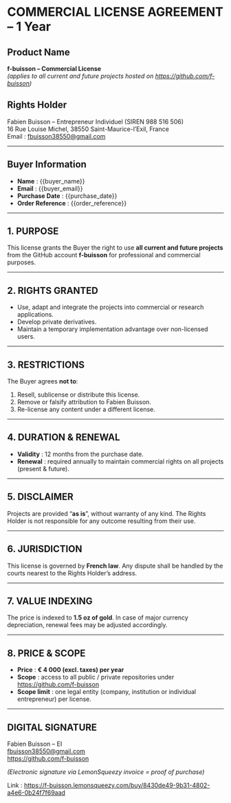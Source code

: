 # COMMERCIAL LICENSE AGREEMENT – 1 Year

## Product Name  
**f-buisson – Commercial License**  
*(applies to all current and future projects hosted on <https://github.com/f-buisson>)*

## Rights Holder  
Fabien Buisson – Entrepreneur Individuel (SIREN 988 516 506)  
16 Rue Louise Michel, 38550 Saint-Maurice-l’Exil, France  
Email : fbuisson38550@gmail.com

---

## Buyer Information  
- **Name** : {{buyer_name}}  
- **Email** : {{buyer_email}}  
- **Purchase Date** : {{purchase_date}}  
- **Order Reference** : {{order_reference}}

---

## 1. PURPOSE  
This license grants the Buyer the right to use **all current and future projects** from the GitHub account **f-buisson** for professional and commercial purposes.

---

## 2. RIGHTS GRANTED  
- Use, adapt and integrate the projects into commercial or research applications.  
- Develop private derivatives.  
- Maintain a temporary implementation advantage over non-licensed users.

---

## 3. RESTRICTIONS  
The Buyer agrees **not to**:  
1. Resell, sublicense or distribute this license.  
2. Remove or falsify attribution to Fabien Buisson.  
3. Re-license any content under a different license.

---

## 4. DURATION & RENEWAL  
- **Validity** : 12 months from the purchase date.  
- **Renewal** : required annually to maintain commercial rights on all projects (present & future).

---

## 5. DISCLAIMER  
Projects are provided “**as is**”, without warranty of any kind. The Rights Holder is not responsible for any outcome resulting from their use.

---

## 6. JURISDICTION  
This license is governed by **French law**. Any dispute shall be handled by the courts nearest to the Rights Holder’s address.

---

## 7. VALUE INDEXING  
The price is indexed to **1.5 oz of gold**. In case of major currency depreciation, renewal fees may be adjusted accordingly.

---

## 8. PRICE & SCOPE  
- **Price** : **€ 4 000 (excl. taxes) per year**  
- **Scope** : access to all public / private repositories under <https://github.com/f-buisson>  
- **Scope limit** : one legal entity (company, institution or individual entrepreneur) per license.

---

## DIGITAL SIGNATURE  
Fabien Buisson – EI  
fbuisson38550@gmail.com  
<https://github.com/f-buisson>

*(Electronic signature via LemonSqueezy invoice = proof of purchase)*

Link : https://f-buisson.lemonsqueezy.com/buy/8430de49-9b31-4802-a4e6-0b24f7f69aad
